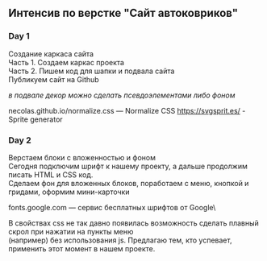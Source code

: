 ## Интенсив по верстке "Сайт автоковриков" ##

### Day 1 ###
Создание каркаса сайта\
Часть 1. Создаем каркас проекта\
Часть 2. Пишем код для шапки и подвала сайта\
Публикуем сайт на Github

*в подвале декор можно сделать псевдоэлементами либо фоном*

necolas.github.io/normalize.css — Normalize CSS
https://svgsprit.es/ - Sprite generator

### Day 2 ###
Верстаем блоки с вложенностью и фоном\
Сегодня подключим шрифт к нашему проекту, а дальше продолжим писать HTML и CSS код.\
Сделаем фон для вложенных блоков, поработаем с меню, кнопкой и гридами, оформим мини-карточки

fonts.google.com — сервис бесплатных шрифтов от Google\

В свойствах css не так давно появилась возможность сделать плавный скрол при нажатии на пункты меню\
(например) без использования js. Предлагаю тем, кто успевает, применить этот момент в нашем проекте.
